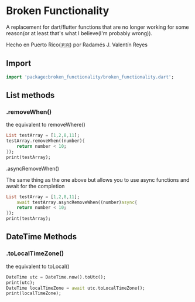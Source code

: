 # Broken Functionality

 A replacement for dart/flutter functions that are no longer working for some reason(or at least that's what I believe(I'm probably wrong)).

Hecho en Puerto Rico(🇵🇷) por Radamés J. Valentín Reyes

## Import

~~~dart
import 'package:broken_functionality/broken_functionality.dart';
~~~

## List methods

### .removeWhen()

the equivalent to removeWhere()

~~~dart
List testArray = [1,2,8,11];
testArray.removeWhen((number){
	return number < 10;
});
print(testArray);
~~~

.asyncRemoveWhen()

The same thing as the one above but allows you to use async functions and await for the completion

~~~dart
List testArray = [1,2,8,11];
	await testArray.asyncRemoveWhen((number)async{
	return number < 10;
});
print(testArray);
~~~



## DateTime Methods

### .toLocalTimeZone()

the equivalent to toLocal()

~~~dart
DateTime utc = DateTime.now().toUtc();
print(utc);
DateTime localTimeZone = await utc.toLocalTimeZone();
print(localTimeZone);
